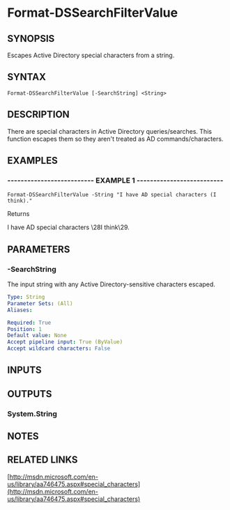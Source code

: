 ﻿---
external help file: PSAD-help.xml
online version: http://msdn.microsoft.com/en-us/library/aa746475.aspx#special_characters
schema: 2.0.0
---

# Format-DSSearchFilterValue

## SYNOPSIS
Escapes Active Directory special characters from a string.

## SYNTAX

```
Format-DSSearchFilterValue [-SearchString] <String>
```

## DESCRIPTION
There are special characters in Active Directory queries/searches. 
This function escapes them so they aren't treated as AD commands/characters.

## EXAMPLES

### -------------------------- EXAMPLE 1 --------------------------
```
Format-DSSearchFilterValue -String "I have AD special characters (I think)."
```

Returns

I have AD special characters \28I think\29.

## PARAMETERS

### -SearchString
The input string with any Active Directory-sensitive characters escaped.

```yaml
Type: String
Parameter Sets: (All)
Aliases: 

Required: True
Position: 1
Default value: None
Accept pipeline input: True (ByValue)
Accept wildcard characters: False
```

## INPUTS

## OUTPUTS

### System.String

## NOTES

## RELATED LINKS

[http://msdn.microsoft.com/en-us/library/aa746475.aspx#special_characters](http://msdn.microsoft.com/en-us/library/aa746475.aspx#special_characters)

